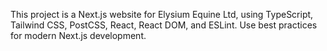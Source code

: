 <!-- Use this file to provide workspace-specific custom instructions to Copilot. For more details, visit https://code.visualstudio.com/docs/copilot/copilot-customization#_use-a-githubcopilotinstructionsmd-file -->

This project is a Next.js website for Elysium Equine Ltd, using TypeScript, Tailwind CSS, PostCSS, React, React DOM, and ESLint. Use best practices for modern Next.js development.
